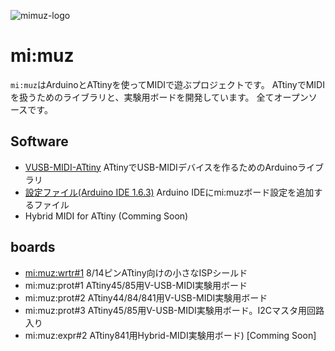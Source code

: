 ![mimuz-logo](mimuz.logo)

# mi:muz

`mi:muz`はArduinoとATtinyを使ってMIDIで遊ぶプロジェクトです。
ATtinyでMIDIを扱うためのライブラリと、実験用ボードを開発しています。
全てオープンソースです。

## Software

- [VUSB-MIDI-ATtiny](https://github.com/tadfmac/mi-muz/tree/master/arduino/libraries/VUSBMidiATtiny) ATtinyでUSB-MIDIデバイスを作るためのArduinoライブラリ
- [設定ファイル(Arduino IDE 1.6.3)](https://github.com/tadfmac/mi-muz/tree/master/arduino/hardware) Arduino IDEにmi:muzボード設定を追加するファイル
- Hybrid MIDI for ATtiny (Comming Soon)

## boards

- [mi:muz:wrtr#1](https://github.com/tadfmac/mi-muz/tree/master/boards/wrtr) 8/14ピンATtiny向けの小さなISPシールド
- mi:muz:prot#1 ATtiny45/85用V-USB-MIDI実験用ボード
- mi:muz:prot#2 ATtiny44/84/841用V-USB-MIDI実験用ボード
- mi:muz:prot#3 ATtiny45/85用V-USB-MIDI実験用ボード。I2Cマスタ用回路入り
- mi:muz:expr#2 ATtiny841用Hybrid-MIDI実験用ボード) [Comming Soon]

